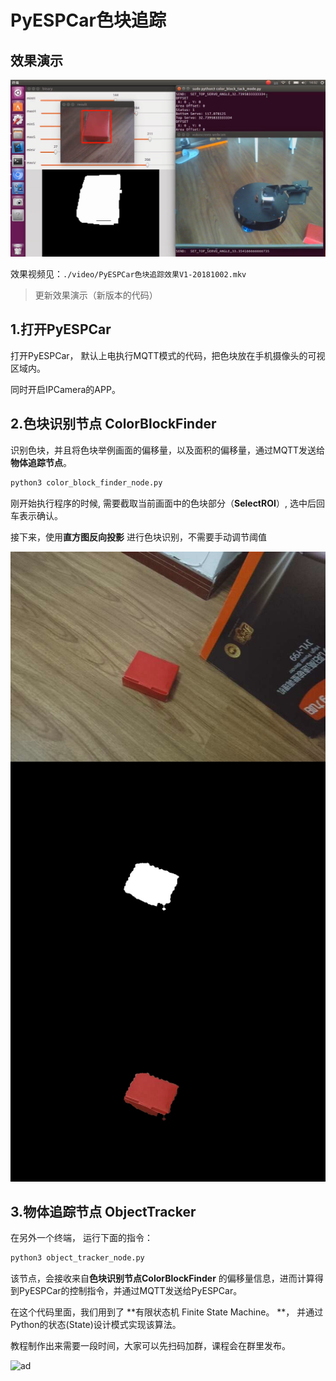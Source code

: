 # PyESPCar色块追踪



## 效果演示

![color block](./image/pyespcar_color_block_track.png)



效果视频见：`./video/PyESPCar色块追踪效果V1-20181002.mkv`



> 更新效果演示（新版本的代码）



## 1.打开PyESPCar

打开PyESPCar， 默认上电执行MQTT模式的代码，把色块放在手机摄像头的可视区域内。

同时开启IPCamera的APP。



## 2.色块识别节点 ColorBlockFinder



识别色块，并且将色块举例画面的偏移量，以及面积的偏移量，通过MQTT发送给**物体追踪节点**。

```bash
python3 color_block_finder_node.py
```

刚开始执行程序的时候, 需要截取当前画面中的色块部分（**SelectROI**）, 选中后回车表示确认。



接下来，使用**直方图反向投影** 进行色块识别，不需要手动调节阈值



![res](./image/res.jpg)





## 3.物体追踪节点 ObjectTracker

在另外一个终端， 运行下面的指令：

```bash
python3 object_tracker_node.py
```

该节点，会接收来自**色块识别节点ColorBlockFinder** 的偏移量信息，进而计算得到PyESPCar的控制指令，并通过MQTT发送给PyESPCar。



在这个代码里面，我们用到了 **有限状态机 Finite State Machine。 **， 并通过Python的状态(State)设计模式实现该算法。





教程制作出来需要一段时间，大家可以先扫码加群，课程会在群里发布。

![ad](https://upload-images.jianshu.io/upload_images/1199728-b57eb90afb54f4f8.PNG?imageMogr2/auto-orient/strip%7CimageView2/2/w/1000)